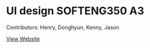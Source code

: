 # UI design SOFTENG350 A3
 Contributors: Henry, Donghyun, Kenny, Jason

[View Website](https://jekb2019.github.io/UI-design-SOFTENG350-A3/)
